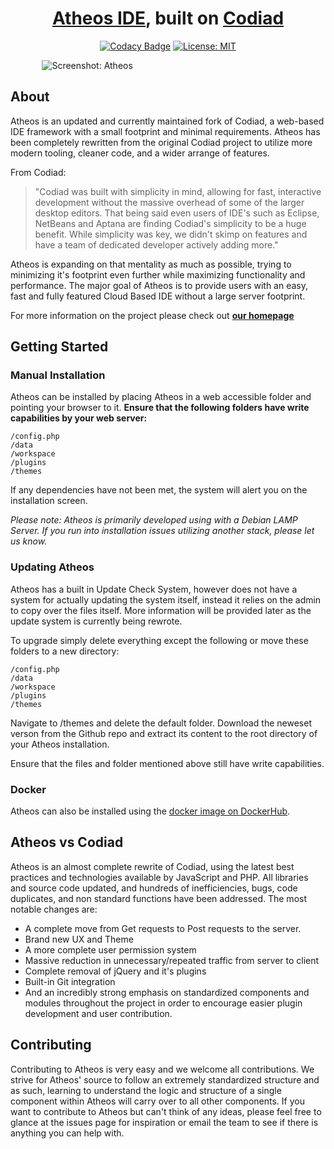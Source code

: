 <div align="center">
    <h1><a href="https://atheos.io/">Atheos IDE</a>, built on <a href="http://codiad.com/">Codiad</a></h1>
</div>

<div align="center">

[![Codacy Badge](https://api.codacy.com/project/badge/Grade/2c36f9f63b294165b604193efb8cc058)](https://www.codacy.com/gh/Atheos/Atheos?utm_source=github.com&amp;utm_medium=referral&amp;utm_content=Atheos/Atheos&amp;utm_campaign=Badge_Grade)
[![License: MIT](https://img.shields.io/badge/License-MIT-blue.svg)](https://opensource.org/licenses/MIT)

</div>


<div style='margin:0 auto;width:80%;'>

![Screenshot: Atheos](https://www.atheos.io/assets/images/atheos.png "Atheos")

</div>

## About
Atheos is an updated and currently maintained fork of Codiad, a web-based IDE framework with a small footprint and minimal requirements. Atheos has been completely rewritten from the original Codiad project to utilize more modern tooling, cleaner code, and a wider arrange of features.

From Codiad:
> "Codiad was built with simplicity in mind, allowing for fast, interactive development without the massive overhead of some of the larger desktop editors. That being said even users of IDE's such as Eclipse, NetBeans and Aptana are finding Codiad's simplicity to be a huge benefit. While simplicity was key, we didn't skimp on features and have a team of dedicated developer actively adding more."

Atheos is expanding on that mentality as much as possible, trying to minimizing it's footprint even further while maximizing functionality and performance. The major goal of Atheos is to provide users with an easy, fast and fully featured Cloud Based IDE without a large server footprint.

For more information on the project please check out **[our homepage](http://www.atheos.io)**

## Getting Started
### Manual Installation
Atheos can be installed by placing Atheos in a web accessible folder and pointing your browser to it.
**Ensure that the following folders have write capabilities by your web server:**
```
/config.php
/data
/workspace
/plugins
/themes
```
If any dependencies have not been met, the system will alert you on the installation screen.

*Please note: Atheos is primarily developed using with a Debian LAMP Server. If you run into installation issues utilizing another stack, please let us know.*

### Updating Atheos
Atheos has a built in Update Check System, however does not have a system for actually updating the system itself, instead it relies on the admin to copy over the files itself. More information will be provided later as the update system is currently being rewrote.

To upgrade simply delete everything except the following or move these folders to a new directory:
```
/config.php
/data
/workspace
/plugins
/themes
```
Navigate to /themes and delete the default folder. Download the neweset verson from the Github repo and extract its content to the root directory of your Atheos installation.

Ensure that the files and folder mentioned above still have write capabilities.

### Docker
Atheos can  also be installed using the [docker image on DockerHub]([https://hub.docker.com/r/hlsiira/atheos](https://hub.docker.com/r/hlsiira/atheos)).

## Atheos vs Codiad
Atheos is an almost complete rewrite of Codiad, using the latest best practices and technologies available by JavaScript and PHP. All libraries and source code updated, and hundreds of inefficiencies, bugs,  code duplicates, and non standard functions have been addressed. The most notable changes are:
* A complete move from Get requests to Post requests to the server.
* Brand new UX and Theme
* A more complete user permission system 
* Massive reduction in unnecessary/repeated traffic from server to client
* Complete removal of jQuery and it's plugins
* Built-in Git integration
* And an incredibly strong emphasis on standardized components and modules throughout the project in order to encourage easier plugin development and user contribution.

## Contributing
Contributing to Atheos is very easy and we welcome all contributions. We strive for Atheos' source to follow an extremely standardized structure and as such, learning to understand the logic and structure of a single component within Atheos will carry over to all other components. If you want to contribute to Atheos but can't think of any ideas, please feel free to glance at the issues page for inspiration or email the team to see if there is anything you can help with.